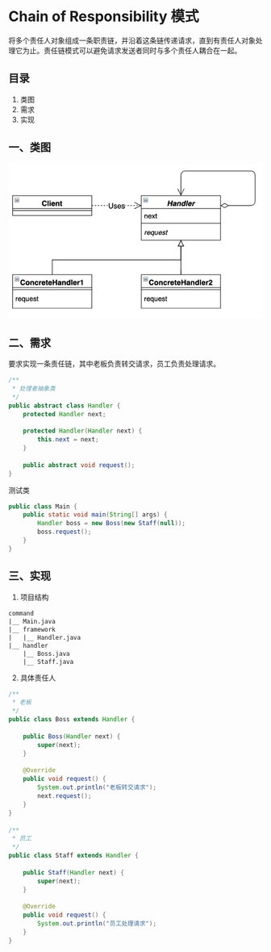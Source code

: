 # Chain of Responsibility 模式

将多个责任人对象组成一条职责链，并沿着这条链传递请求，直到有责任人对象处理它为止。责任链模式可以避免请求发送者同时与多个责任人耦合在一起。



## 目录

1. 类图
2. 需求
3. 实现



## 一、类图

![image-20220529194356935](image-20220529194356935.png)



## 二、需求

要求实现一条责任链，其中老板负责转交请求，员工负责处理请求。

```java
/**
 * 处理者抽象类
 */
public abstract class Handler {
    protected Handler next;

    protected Handler(Handler next) {
        this.next = next;
    }

    public abstract void request();
}
```



测试类

```java
public class Main {
    public static void main(String[] args) {
        Handler boss = new Boss(new Staff(null));
        boss.request();
    }
}
```



## 三、实现

1. 项目结构

```
command
|__	Main.java
|__	framework
|	|__	Handler.java
|__	handler
	|__	Boss.java
	|__	Staff.java
```



2. 具体责任人

```java
/**
 * 老板
 */
public class Boss extends Handler {

    public Boss(Handler next) {
        super(next);
    }

    @Override
    public void request() {
        System.out.println("老板转交请求");
        next.request();
    }
}

/**
 * 员工
 */
public class Staff extends Handler {

    public Staff(Handler next) {
        super(next);
    }

    @Override
    public void request() {
        System.out.println("员工处理请求");
    }
}
```

